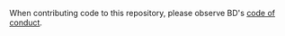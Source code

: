 When contributing code to this repository, please observe BD's
[code of conduct](https://bdlang.khulnasoft.com/code-of-conduct).
